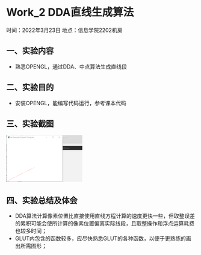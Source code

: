 # Work_2  DDA直线生成算法

时间：2022年3月23日
地点：信息学院2202机房


## 一、实验内容

* 熟悉OPENGL，通过DDA、中点算法生成直线段


## 二、实验目的

* 安装OPENGL，能编写代码运行，参考课本代码

## 三、实验截图
<img src="2.png" width="40%">

## 四、实验总结及体会

* DDA算法计算像素位置比直接使用直线方程计算的速度更快一些，但取整误差的累积可能会使所计算的像素位置偏离实际线段，且取整操作和浮点运算耗费也较多时间；
* GLUT内包含的函数较多，应尽快熟悉GLUT的各种函数，以便于更熟练的画出所需图形；